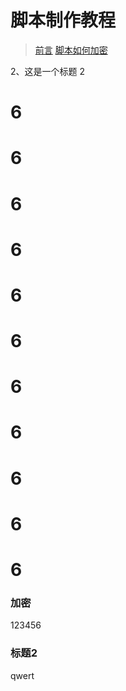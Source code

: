 # 脚本制作教程
> [前言](#前言)
[脚本如何加密](#加密)

2、这是一个标题 2

# 6
# 6
# 6
# 6
# 6
# 6
# 6
# 6
# 6
# 6
# 6

### 加密
123456


### 标题2
qwert
